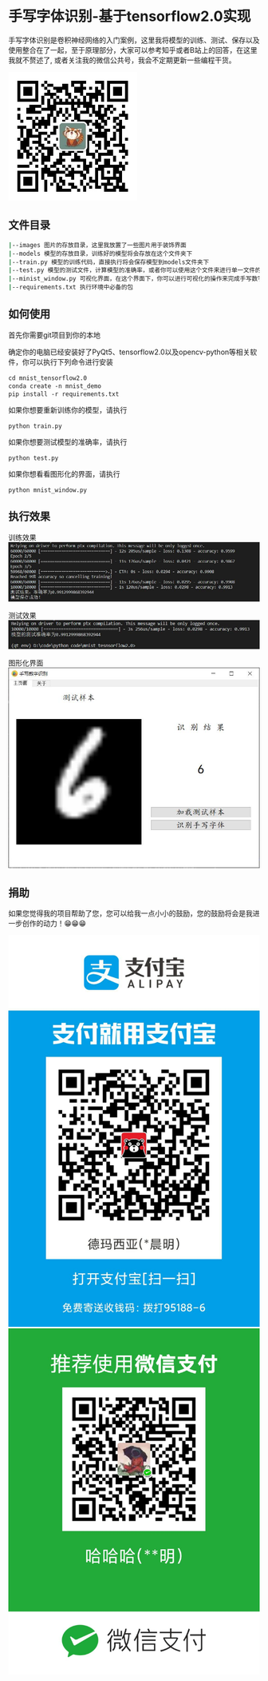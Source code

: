 # 手写字体识别-基于tensorflow2.0实现
手写字体识别是卷积神经网络的入门案例，这里我将模型的训练、测试、保存以及使用整合在了一起，至于原理部分，大家可以参考知乎或者B站上的回答，在这里我就不赘述了, 或者关注我的微信公共号，我会不定期更新一些编程干货。

![img](images/qrcode.jpg)

## 文件目录
```bash
|--images 图片的存放目录，这里我放置了一些图片用于装饰界面
|--models 模型的存放目录，训练好的模型将会存放在这个文件夹下
|--train.py 模型的训练代码，直接执行将会保存模型到models文件夹下
|--test.py 模型的测试文件，计算模型的准确率，或者你可以使用这个文件来进行单一文件的测试
|--minist_window.py 可视化界面，在这个界面下，你可以进行可视化的操作来完成手写数字的识别
|--requirements.txt 执行环境中必备的包
```

## 如何使用
首先你需要git项目到你的本地

确定你的电脑已经安装好了PyQt5、tensorflow2.0以及opencv-python等相关软件，你可以执行下列命令进行安装
```
cd mnist_tensorflow2.0
conda create -n mnist_demo 
pip install -r requirements.txt
```

如果你想要重新训练你的模型，请执行
```
python train.py
```
如果你想要测试模型的准确率，请执行
```
python test.py
```
如果你想看看图形化的界面，请执行
```
python mnist_window.py
```


## 执行效果
训练效果
![train](images/train.jpg)

测试效果
![test](images/test.jpg)

图形化界面
![window](images/window.jpg)

## 捐助
如果您觉得我的项目帮助了您，您可以给我一点小小的鼓励，您的鼓励将会是我进一步创作的动力！😁😁😁

![ali](images/alipay.jpg) ![wx](images/wxpay.jpg)
